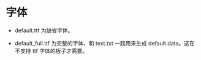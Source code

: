 # 字体

- default.ttf 为缺省字体。

- default_full.ttf 为完整的字体，和 text.txt 一起用来生成 default.data。这在不支持 ttf 字体的板子才需要。
